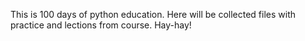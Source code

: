This is 100 days of python education. 
Here will be collected files with practice and lections from course.
Hay-hay!
